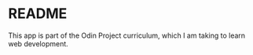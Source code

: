 # README

This app is part of the Odin Project curriculum, which I am taking to learn web development.
